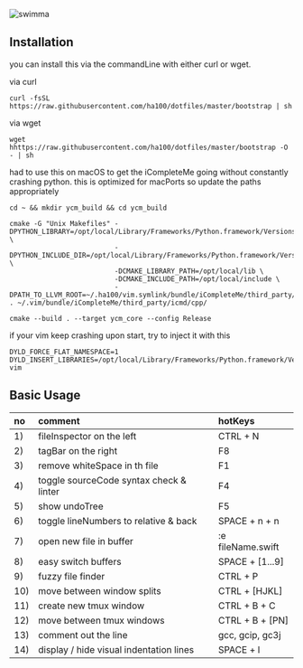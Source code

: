 ![swimma](https://user-images.githubusercontent.com/2852881/27664610-cb3a7f5e-5c68-11e7-9ecd-b398b58c719d.png)

## Installation

you can install this via the commandLine with either curl or wget.

via curl

``` shell
curl -fsSL https://raw.githubusercontent.com/ha100/dotfiles/master/bootstrap | sh
```
via wget

``` shell
wget hhttps://raw.githubusercontent.com/ha100/dotfiles/master/bootstrap -O - | sh
```

had to use this on macOS to get the iCompleteMe going without constantly crashing python. this is optimized for macPorts so update the paths appropriately

```
cd ~ && mkdir ycm_build && cd ycm_build

cmake -G "Unix Makefiles" -DPYTHON_LIBRARY=/opt/local/Library/Frameworks/Python.framework/Versions/2.7/lib/libpython2.7.dylib \
                          -DPYTHON_INCLUDE_DIR=/opt/local/Library/Frameworks/Python.framework/Versions/2.7/Headers \
                          -DCMAKE_LIBRARY_PATH=/opt/local/lib \
                          -DCMAKE_INCLUDE_PATH=/opt/local/include \
                          -DPATH_TO_LLVM_ROOT=~/.ha100/vim.symlink/bundle/iCompleteMe/third_party/icmd/cpp/llvm/ . ~/.vim/bundle/iCompleteMe/third_party/icmd/cpp/

cmake --build . --target ycm_core --config Release
```

if your vim keep crashing upon start, try to inject it with this

```
DYLD_FORCE_FLAT_NAMESPACE=1 DYLD_INSERT_LIBRARIES=/opt/local/Library/Frameworks/Python.framework/Versions/2.7/lib/libpython2.7.dylib vim
```

## Basic Usage

| no  | comment | hotKeys |
|:----- | :------ | :------ |
|  1) | fileInspector on the left | CTRL + N |
|  2) | tagBar on the right | F8 |
|  3) | remove whiteSpace in th file | F1 |
|  4) | toggle sourceCode syntax check & linter | F4 |
|  5) | show undoTree | F5 |
|  6) | toggle lineNumbers to relative & back | SPACE + n + n |
|  7) | open new file in buffer | :e fileName.swift |
|  8) | easy switch buffers | SPACE + [1...9] |
|  9) | fuzzy file finder | CTRL + P |
| 10) | move between window splits | CTRL + [HJKL] |
| 11) | create new tmux window | CTRL + B + C |
| 12) | move between tmux windows | CTRL + B + [PN] |
| 13) | comment out the line | gcc, gcip, gc3j |
| 14) | display / hide visual indentation lines | SPACE + l |



